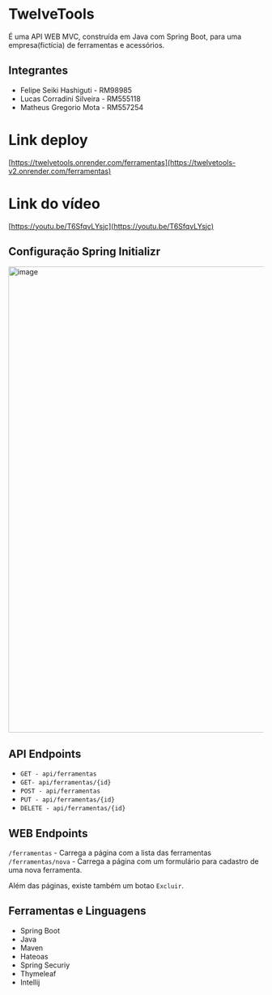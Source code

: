 # TwelveTools
É uma API WEB MVC, construída em Java com Spring Boot, para uma empresa(fictícia) de ferramentas e acessórios.

## Integrantes
* Felipe Seiki Hashiguti - RM98985
* Lucas Corradini Silveira - RM555118
* Matheus Gregorio Mota - RM557254

# Link deploy
[https://twelvetools.onrender.com/ferramentas](https://twelvetools-v2.onrender.com/ferramentas)

# Link do vídeo
[https://youtu.be/T6SfqvLYsjc](https://youtu.be/T6SfqvLYsjc)

## Configuração Spring Initializr
<img width="1919" height="921" alt="image" src="https://github.com/user-attachments/assets/07902bd2-a8cf-42b8-ad98-d2443c5efade" />


## API Endpoints
- `GET - api/ferramentas`  
- `GET- api/ferramentas/{id}`  
- `POST - api/ferramentas `  
- `PUT - api/ferramentas/{id}`  
- `DELETE - api/ferramentas/{id}`  

## WEB Endpoints
`/ferramentas` - Carrega a página com a lista das ferramentas  
`/ferramentas/nova` - Carrega a página com um formulário para cadastro de uma nova ferramenta.

Além das páginas, existe também um botao `Excluir`.

## Ferramentas e Linguagens 
- Spring Boot
- Java
- Maven
- Hateoas
- Spring Securiy
- Thymeleaf
- Intellij

